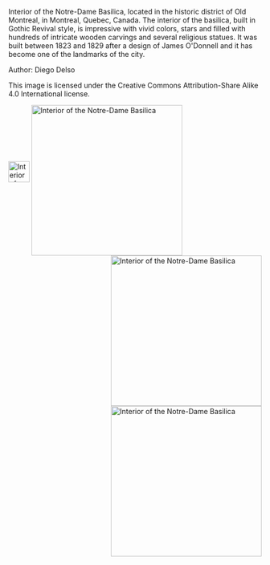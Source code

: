 
Interior of the Notre-Dame Basilica, located in the historic district of Old Montreal, in Montreal, Quebec, Canada. 
The interior of the basilica, built in Gothic Revival style, is impressive with vivid colors, stars and filled with 
hundreds of intricate wooden carvings and several religious statues. It was built between 1823 and 1829 after a design 
of James O'Donnell and it has become one of the landmarks of the city.

Author: Diego Delso

This image is licensed under the Creative Commons Attribution-Share Alike 4.0 International license. 



<img src="basilica.jpg"        alt="Interior of the Notre-Dame Basilica" width="42"> 
       
       
<img src="basilica.jpg"        alt="Interior of the Notre-Dame Basilica" width="300"  align="center"> 
       
       
<img src="basilica.jpg"        alt="Interior of the Notre-Dame Basilica" height="300"  align="right"> 
       
       
<img src="basilica.jpg"        alt="Interior of the Notre-Dame Basilica" height="300"  align="right"> 
       
